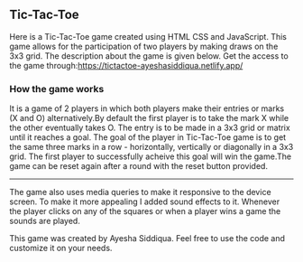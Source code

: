 ## Tic-Tac-Toe

Here is a Tic-Tac-Toe game created using HTML CSS and JavaScript. This game allows for the participation of two players by making draws on the 3x3 grid.
The description about the game is given below. Get the access to the game through:https://tictactoe-ayeshasiddiqua.netlify.app/

###  How the game works

It is a game of 2 players in which both players make their entries or marks (X and O) alternatively.By default the first player is to take the mark X
while the other eventually takes O. The entry is to be made in a 3x3 grid or matrix until it reaches a goal. The goal of the player in Tic-Tac-Toe game 
is to get the same three marks in a row - horizontally, vertically or diagonally in a 3x3 grid. The first player to successfully acheive this goal will 
win the game.The game can be reset again after a round with the reset button provided.

------

The game also uses media queries to make it responsive to the device screen. To make it more appealing I added sound effects to it. Whenever the player 
clicks on any of the squares or when a player wins a game the sounds are played.

This game was created by Ayesha Siddiqua. Feel free to use the code and customize it on your needs.

